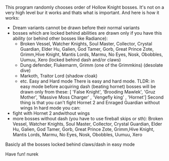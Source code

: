 This program randomly chooses order of Hollow Knight bosses. It's not on a very high level bur it works and thats what is important. 
And here is how it works:
- Dream variants cannot be drawn before their normal variants
- bosses which are locked behind abilities are drawn only if you have this ability (or behind other bosses like Radiance):
     - Broken Vessel, Watcher Knights, Soul            Master, Collector, Crystal Guardian, Elder Hu, Galien, God Tamer, Gorb, Great Prince Zote, Grimm,Hive Knight, Mantis Lords, Marmu, No Eyes, Nosk, Obobbles, Uumuu, Xero (locked behind dash and/or claws) 
     - Dung defender, Flukemarm, Grimm (one of the Grimmkins) (desolate dive) 
     - Markoth, Traitor Lord (shadow cloak) 
     - etc. 
Easy and Hard mode
There is easy and hard mode. TLDR: in easy mode before acquiring dash (beating hornet) bosses will be drawn only from these:
       [ 'False Knight', 'Brooding Mawlek', 'Gruz Mother', 'Massive Moss Charger' , 'Vengefly king' , 'Hornet']
Second thing is that you can't fight Hornet 2 and Enraged Guardian without wings
In hard mode you can:
- fight with Hornet 2 andwithout wings
- more bosses without dash (you have to use fireball skips or sth): 
Broken Vessel, Watcher Knights, Soul Master, Collector, Crystal Guardian, Elder Hu, Galien, God Tamer, Gorb, Great Prince Zote, Grimm,Hive Knight, Mantis Lords, Marmu, No Eyes, Nosk, Obobbles, Uumuu, Xero

Basicly all the bosses locked behind claws/dash in easy mode

Have fun! 
nurek
